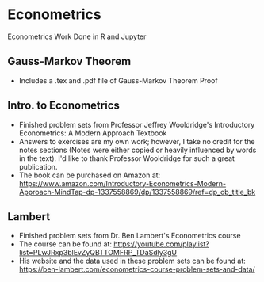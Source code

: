 # Econometrics
Econometrics Work Done in R and Jupyter

## Gauss-Markov Theorem
- Includes a .tex and .pdf file of Gauss-Markov Theorem Proof

## Intro. to Econometrics
- Finished problem sets from Professor Jeffrey Wooldridge's Introductory Econometrics: A Modern Approach Textbook
- Answers to exercises are my own work; however, I take no credit for the notes sections (Notes were either copied or heavily influenced by words in the text). I'd like to thank Professor Wooldridge for such a great publication.
- The book can be purchased on Amazon at: https://www.amazon.com/Introductory-Econometrics-Modern-Approach-MindTap-dp-1337558869/dp/1337558869/ref=dp_ob_title_bk

## Lambert
- Finished problem sets from Dr. Ben Lambert's Econometrics course
- The course can be found at: https://youtube.com/playlist?list=PLwJRxp3blEvZyQBTTOMFRP_TDaSdly3gU
- His website and the data used in these problem sets can be found at: https://ben-lambert.com/econometrics-course-problem-sets-and-data/
